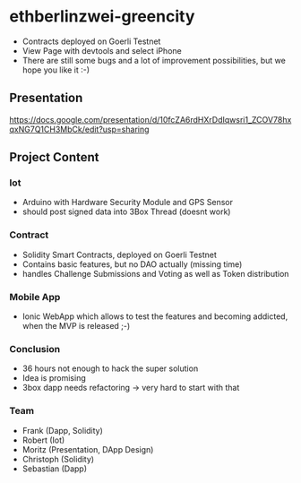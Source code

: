 # ethberlinzwei-greencity

- Contracts deployed on Goerli Testnet
- View Page with devtools and select iPhone
- There are still some bugs and a lot of improvement possibilities, but we hope you like it :-)

## Presentation

https://docs.google.com/presentation/d/10fcZA6rdHXrDdIqwsri1_ZCOV78hxqxNG7Q1CH3MbCk/edit?usp=sharing

## Project Content

### Iot

- Arduino with Hardware Security Module and GPS Sensor
- should post signed data into 3Box Thread (doesnt work)

### Contract

- Solidity Smart Contracts, deployed on Goerli Testnet
- Contains basic features, but no DAO actually (missing time)
- handles Challenge Submissions and Voting as well as Token distribution

### Mobile App

- Ionic WebApp which allows to test the features and becoming addicted, when the MVP is released ;-)

### Conclusion

- 36 hours not enough to hack the super solution
- Idea is promising
- 3box dapp needs refactoring -> very hard to start with that

### Team

- Frank (Dapp, Solidity)
- Robert (Iot)
- Moritz (Presentation, DApp Design)
- Christoph (Solidity)
- Sebastian (Dapp)

